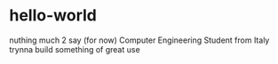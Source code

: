 # hello-world
nuthing much 2 say (for now)
Computer Engineering Student from Italy trynna build something of great use
